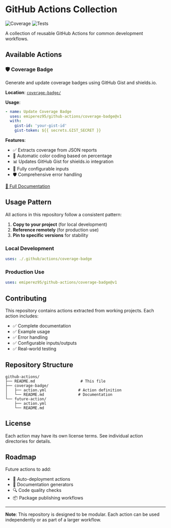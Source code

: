 # GitHub Actions Collection

![Coverage](https://byob.yarr.is/emiperez95/github-actions/coverage)
![Tests](https://github.com/emiperez95/github-actions/workflows/Test%20Coverage%20Badge%20Action/badge.svg)

A collection of reusable GitHub Actions for common development workflows.

## Available Actions

### 🛡️ Coverage Badge

Generate and update coverage badges using GitHub Gist and shields.io.

**Location**: [`coverage-badge/`](./coverage-badge/)

**Usage**:
```yaml
- name: Update Coverage Badge
  uses: emiperez95/github-actions/coverage-badge@v1
  with:
    gist-id: 'your-gist-id'
    gist-token: ${{ secrets.GIST_SECRET }}
```

**Features**:
- ✅ Extracts coverage from JSON reports
- 🎨 Automatic color coding based on percentage
- 📊 Updates GitHub Gist for shields.io integration
- 🚀 Fully configurable inputs
- 🛡️ Comprehensive error handling

[📖 Full Documentation](./coverage-badge/README.md)

## Usage Pattern

All actions in this repository follow a consistent pattern:

1. **Copy to your project** (for local development)
2. **Reference remotely** (for production use)
3. **Pin to specific versions** for stability

### Local Development
```yaml
uses: ./.github/actions/coverage-badge
```

### Production Use
```yaml
uses: emiperez95/github-actions/coverage-badge@v1
```

## Contributing

This repository contains actions extracted from working projects. Each action includes:

- ✅ Complete documentation
- ✅ Example usage
- ✅ Error handling
- ✅ Configurable inputs/outputs
- ✅ Real-world testing

## Repository Structure

```
github-actions/
├── README.md                    # This file
├── coverage-badge/
│   ├── action.yml              # Action definition
│   └── README.md               # Documentation
└── future-action/
    ├── action.yml
    └── README.md
```

## License

Each action may have its own license terms. See individual action directories for details.

## Roadmap

Future actions to add:
- 🚀 Auto-deployment actions
- 📝 Documentation generators
- 🔍 Code quality checks
- 📦 Package publishing workflows

---

**Note**: This repository is designed to be modular. Each action can be used independently or as part of a larger workflow.
